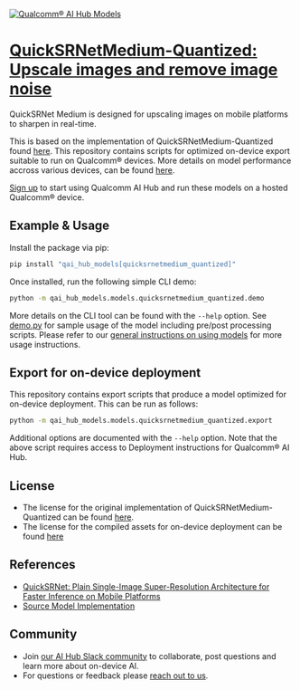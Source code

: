 [![Qualcomm® AI Hub Models](https://qaihub-public-assets.s3.us-west-2.amazonaws.com/qai-hub-models/quic-logo.jpg)](../../README.md)


# [QuickSRNetMedium-Quantized: Upscale images and remove image noise](https://aihub.qualcomm.com/models/quicksrnetmedium_quantized)

QuickSRNet Medium is designed for upscaling images on mobile platforms to sharpen in real-time.

This is based on the implementation of QuickSRNetMedium-Quantized found
[here]({source_repo}). This repository contains scripts for optimized on-device
export suitable to run on Qualcomm® devices. More details on model performance
accross various devices, can be found [here](https://aihub.qualcomm.com/models/quicksrnetmedium_quantized).

[Sign up](https://myaccount.qualcomm.com/signup) to start using Qualcomm AI Hub and run these models on a hosted Qualcomm® device.




## Example & Usage

Install the package via pip:
```bash
pip install "qai_hub_models[quicksrnetmedium_quantized]"
```


Once installed, run the following simple CLI demo:

```bash
python -m qai_hub_models.models.quicksrnetmedium_quantized.demo
```
More details on the CLI tool can be found with the `--help` option. See
[demo.py](demo.py) for sample usage of the model including pre/post processing
scripts. Please refer to our [general instructions on using
models](../../../#getting-started) for more usage instructions.

## Export for on-device deployment

This repository contains export scripts that produce a model optimized for
on-device deployment. This can be run as follows:

```bash
python -m qai_hub_models.models.quicksrnetmedium_quantized.export
```
Additional options are documented with the `--help` option. Note that the above
script requires access to Deployment instructions for Qualcomm® AI Hub.


## License
* The license for the original implementation of QuickSRNetMedium-Quantized can be found
  [here](https://github.com/quic/aimet-model-zoo/blob/develop/LICENSE.pdf).
* The license for the compiled assets for on-device deployment can be found [here](https://qaihub-public-assets.s3.us-west-2.amazonaws.com/qai-hub-models/Qualcomm+AI+Hub+Proprietary+License.pdf)


## References
* [QuickSRNet: Plain Single-Image Super-Resolution Architecture for Faster Inference on Mobile Platforms](https://arxiv.org/abs/2303.04336)
* [Source Model Implementation](https://github.com/quic/aimet-model-zoo/tree/develop/aimet_zoo_torch/quicksrnet)



## Community
* Join [our AI Hub Slack community](https://aihub.qualcomm.com/community/slack) to collaborate, post questions and learn more about on-device AI.
* For questions or feedback please [reach out to us](mailto:ai-hub-support@qti.qualcomm.com).


